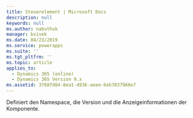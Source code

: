 ```yaml
---
title: Steuerelement | Microsoft Docs
description: null
keywords: null
ms.author: nabuthuk
manager: kvivek
ms.date: 04/23/2019
ms.service: powerapps
ms.suite: ''
ms.tgt_pltfrm: ''
ms.topic: article
applies_to:
  - Dynamics 365 (online)
  - Dynamics 365 Version 9.x
ms.assetid: 3768fd84-8ea1-4936-aeee-6eb7837966e7
---
```


Definiert den Namespace, die Version und die Anzeigeinformationen der Komponente.
